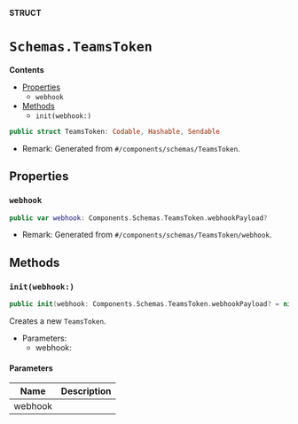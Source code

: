 **STRUCT**

# `Schemas.TeamsToken`

**Contents**

- [Properties](#properties)
  - `webhook`
- [Methods](#methods)
  - `init(webhook:)`

```swift
public struct TeamsToken: Codable, Hashable, Sendable
```

- Remark: Generated from `#/components/schemas/TeamsToken`.

## Properties
### `webhook`

```swift
public var webhook: Components.Schemas.TeamsToken.webhookPayload?
```

- Remark: Generated from `#/components/schemas/TeamsToken/webhook`.

## Methods
### `init(webhook:)`

```swift
public init(webhook: Components.Schemas.TeamsToken.webhookPayload? = nil)
```

Creates a new `TeamsToken`.

- Parameters:
  - webhook:

#### Parameters

| Name | Description |
| ---- | ----------- |
| webhook |  |